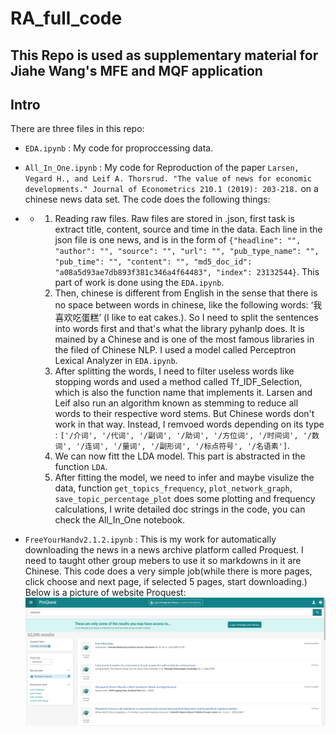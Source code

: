 # RA_full_code
This Repo is used as supplementary material for Jiahe Wang's MFE and MQF application
---
## Intro
There are three files in this repo:

- ```EDA.ipynb``` : My code for proproccessing data.

- ```All_In_One.ipynb``` : My code for Reproduction of the paper ```Larsen, Vegard H., and Leif A. Thorsrud. "The value of news for economic developments." Journal of Econometrics 210.1 (2019): 203-218.``` on a chinese news data set. The code does the following things:
- - 1. Reading raw files. Raw files are stored in .json, first task is extract title, content, source and time in the data. Each line in the json file is one news, and is in the form of ```{"headline": "", "author": "", "source": "", "url": "", "pub_type_name": "", "pub_time": "", "content": "", "md5_doc_id": "a08a5d93ae7db893f381c346a4f64483", "index": 23132544}```. This part of work is done using the ```EDA.ipynb```.
    2. Then, chinese is different from English in the sense that there is no space between words in chinese, like the following words: ‘我喜欢吃蛋糕’ (I like to eat cakes.). So I need to split the sentences into words first and that's what the library pyhanlp does. It is mained by a Chinese and is one of the most famous libraries in the filed of Chinese NLP. I used a model called Perceptron Lexical Analyzer in ```EDA.ipynb```.
    3. After splitting the words, I need to filter useless words like stopping words and used a method called Tf_IDF_Selection, which is also the function name that implements it. Larsen and Leif also run an algorithm known as stemming to reduce all words to their respective word stems. But Chinese words don't work in that way. Instead, I remvoed words depending on its type : ```['/介词', '/代词', '/副词', '/助词', '/方位词', '/时间词', '/数词', '/连词', '/量词', '/副形词', '/标点符号', '/名语素']```.
    4. We can now fitt the LDA model. This part is abstracted in the function ```LDA```.
    5. After fitting the model, we need to infer and maybe visulize the data, function ```get_topics_frequency```, ```plot_network_graph```, ```save_topic_percentage_plot``` does some plotting and frequency calculations, I write detailed doc strings in the code, you can check the All_In_One notebook.
  
- ```FreeYourHandv2.1.2.ipynb``` : This is my work for automatically downloading the news in a news archive platform called Proquest. I need to taught other group mebers to use it so markdowns in it are Chinese. This code does a very simple job(while there is more pages, click choose and next page, if selected 5 pages, start downloading.) Below is a picture of website Proquest:
![Proquest web page](https://github.com/NolanSmith0/RA_full_code/blob/main/proquest.png)
